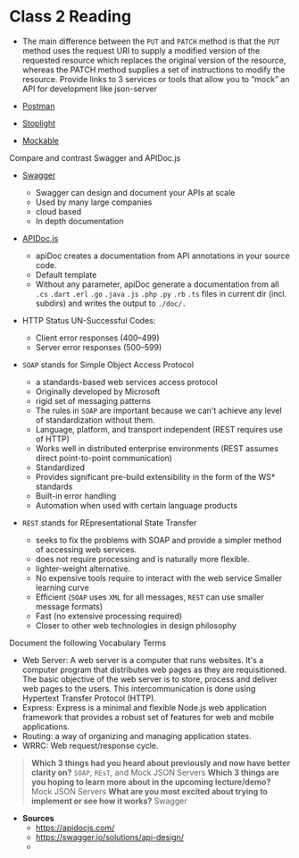 # Class 2 Reading

- The main difference between the ```PUT``` and ```PATCH``` method is that the ```PUT``` method uses the request URI to supply a modified version of the requested resource which replaces the original version of the resource, whereas the PATCH method supplies a set of instructions to modify the resource.
Provide links to 3 services or tools that allow you to “mock” an API for development like json-server

- [Postman](https://www.postman.com/)
- [Stoplight](https://stoplight.io/)
- [Mockable](https://www.mockable.io/)

Compare and contrast Swagger and APIDoc.js
- [Swagger](https://swagger.io/)
    - Swagger can design and document your APIs at scale
    - Used by many large companies
    - cloud based
    - In depth documentation
- [APIDoc.js](https://apidocjs.com/)
    - apiDoc creates a documentation from API annotations in your source code.
    - Default template
    - Without any parameter, apiDoc generate a documentation from all ```.cs``` ```.dart``` ```.erl``` ```.go``` ```.java``` ```.js``` ```.php``` ```.py``` ```.rb``` ```.ts``` files in current dir (incl. subdirs) and writes the output to ```./doc/.```
- HTTP Status UN-Successful Codes:
    - Client error responses (400–499)
    - Server error responses (500–599)

- ```SOAP``` stands for Simple Object Access Protocol
    -  a standards-based web services access protocol 
    - Originally developed by Microsoft
    - rigid set of messaging patterns
    - The rules in ```SOAP``` are important because we can't achieve any level of standardization without them.
    - Language, platform, and transport independent (REST requires use of HTTP)
    - Works well in distributed enterprise environments (REST assumes direct point-to-point communication)
    - Standardized
    - Provides significant pre-build extensibility in the form of the WS* standards
    - Built-in error handling
    - Automation when used with certain language products
- ```REST``` stands for REpresentational State Transfer
    - seeks to fix the problems with SOAP and provide a simpler method of accessing web services.
    - does not require processing and is naturally more flexible.
    - lighter-weight alternative.
    - No expensive tools require to interact with the web service
    Smaller learning curve
    - Efficient (```SOAP``` uses ```XML``` for all messages, ```REST``` can use smaller message formats)
    - Fast (no extensive processing required)
    - Closer to other web technologies in design philosophy

Document the following Vocabulary Terms

- Web Server: A web server is a computer that runs websites. It's a computer program that distributes web pages as they are requisitioned. The basic objective of the web server is to store, process and deliver web pages to the users. This intercommunication is done using Hypertext Transfer Protocol (HTTP).
- Express: Express is a minimal and flexible Node.js web application framework that provides a robust set of features for web and mobile applications.
- Routing: a way of organizing and managing application states.
- WRRC: Web request/response cycle.

> **Which 3 things had you heard about previously and now have better clarity on?** ```SOAP```, ```REsT```, and Mock JSON Servers
> **Which 3 things are you hoping to learn more about in the upcoming lecture/demo?** Mock JSON Servers
> **What are you most excited about trying to implement or see how it works?** Swagger

- **Sources**
    - https://apidocjs.com/ 
    - https://swagger.io/solutions/api-design/ 
    - 